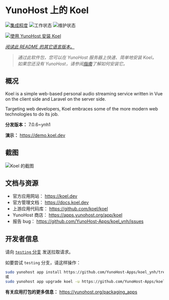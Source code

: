 <!--
注意：此 README 由 <https://github.com/YunoHost/apps/tree/master/tools/readme_generator> 自动生成
请勿手动编辑。
-->

# YunoHost 上的 Koel

[![集成程度](https://dash.yunohost.org/integration/koel.svg)](https://ci-apps.yunohost.org/ci/apps/koel/) ![工作状态](https://ci-apps.yunohost.org/ci/badges/koel.status.svg) ![维护状态](https://ci-apps.yunohost.org/ci/badges/koel.maintain.svg)

[![使用 YunoHost 安装 Koel](https://install-app.yunohost.org/install-with-yunohost.svg)](https://install-app.yunohost.org/?app=koel)

*[阅读此 README 的其它语言版本。](./ALL_README.md)*

> *通过此软件包，您可以在 YunoHost 服务器上快速、简单地安装 Koel。*  
> *如果您还没有 YunoHost，请参阅[指南](https://yunohost.org/install)了解如何安装它。*

## 概况

Koel is a simple web-based personal audio streaming service written in Vue on the client side and Laravel on the server side.

Targeting web developers, Koel embraces some of the more modern web technologies to do its job.


**分发版本：** 7.0.6~ynh1

**演示：** <https://demo.koel.dev>

## 截图

![Koel 的截图](./doc/screenshots/showcase.png)

## 文档与资源

- 官方应用网站： <https://koel.dev>
- 官方管理文档： <https://docs.koel.dev>
- 上游应用代码库： <https://github.com/koel/koel>
- YunoHost 商店： <https://apps.yunohost.org/app/koel>
- 报告 bug： <https://github.com/YunoHost-Apps/koel_ynh/issues>

## 开发者信息

请向 [`testing` 分支](https://github.com/YunoHost-Apps/koel_ynh/tree/testing) 发送拉取请求。

如要尝试 `testing` 分支，请这样操作：

```bash
sudo yunohost app install https://github.com/YunoHost-Apps/koel_ynh/tree/testing --debug
或
sudo yunohost app upgrade koel -u https://github.com/YunoHost-Apps/koel_ynh/tree/testing --debug
```

**有关应用打包的更多信息：** <https://yunohost.org/packaging_apps>
